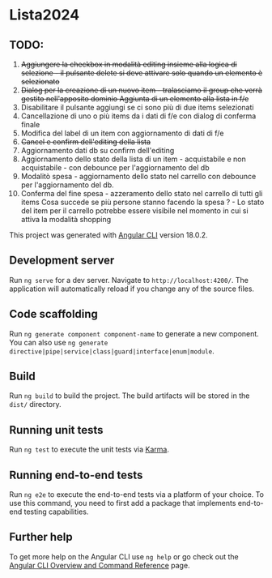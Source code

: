 # Lista2024

## TODO:

1) ~~Aggiungere la checkbox in modalità editing insieme alla logica di selezione - il pulsante delete si deve
attivare solo quando un elemento è selezionato~~
2) ~~Dialog per la creazione di un nuovo item - tralasciamo il group che verrà gestito nell'apposito dominio
Aggiunta di un elemento alla lista in f/e~~
3) Disabilitare il pulsante aggiungi se ci sono più di due items selezionati
3) Cancellazione di uno o più items da i dati di f/e con dialog di conferma finale
4) Modifica del label di un item con aggiornamento di dati di f/e
4) ~~Cancel e confirm dell'editing della lista~~
5) Aggiornamento dati db su confirm dell'editing
6) Aggiornamento dello stato della lista di un item - acquistabile e non acquistabile - con debounce
per l'aggiornamento del db
7) Modalitò spesa - aggiornamento dello stato nel carrello con debounce per l'aggiornamento del db.
8) Conferma del fine spesa - azzeramento dello stato nel carrello di tutti gli items 
Cosa succede se più persone stanno facendo la spesa ? - Lo stato del item per il carrello potrebbe essere
visibile nel momento in cui si attiva la modalità shopping 

This project was generated with [Angular CLI](https://github.com/angular/angular-cli) version 18.0.2.

## Development server

Run `ng serve` for a dev server. Navigate to `http://localhost:4200/`. The application will automatically reload if you change any of the source files.

## Code scaffolding

Run `ng generate component component-name` to generate a new component. You can also use `ng generate directive|pipe|service|class|guard|interface|enum|module`.

## Build

Run `ng build` to build the project. The build artifacts will be stored in the `dist/` directory.

## Running unit tests

Run `ng test` to execute the unit tests via [Karma](https://karma-runner.github.io).

## Running end-to-end tests

Run `ng e2e` to execute the end-to-end tests via a platform of your choice. To use this command, you need to first add a package that implements end-to-end testing capabilities.

## Further help

To get more help on the Angular CLI use `ng help` or go check out the [Angular CLI Overview and Command Reference](https://angular.dev/tools/cli) page.
